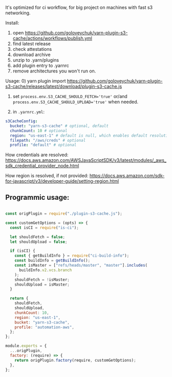 It's optimized for ci workflow, for big project on machines with fast s3 networking.

Install:
1) open https://github.com/goloveychuk/yarn-plugin-s3-cache/actions/workflows/publish.yml
2) find latest release
3) check attestations
4) download archive
5) unzip to .yarn/plugins
6) add plugin entry to .yarnrc
7) remove architectures you won't run on.

Usage:
0) yarn plugin import https://github.com/goloveychuk/yarn-plugin-s3-cache/releases/latest/download/plugin-s3-cache.js
1) set `process.env.S3_CACHE_SHOULD_FETCH='true'` or/and `process.env.S3_CACHE_SHOULD_UPLOAD='true'` when needed.

2) in `.yarnrc.yml`:
```yaml
s3CacheConfig:
  bucket: "yarn-s3-cache" # optional, default
  chunkCount: 10 # optional
  region: "us-east-1" # default is null, which enables default resolution
  filepath: "/aws/creds" # optional
  profile: "default" # optional
```

How credentials are resolved: https://docs.aws.amazon.com/AWSJavaScriptSDK/v3/latest/modules/_aws_sdk_credential_provider_node.html

How region is resolved, if not provided: https://docs.aws.amazon.com/sdk-for-javascript/v3/developer-guide/setting-region.html

## Programmic usage: 

```js

const origPlugin = require("./plugin-s3-cache.js");

const customGetOptions = (opts) => {
  const isCI = require("is-ci");

  let shouldFetch = false;
  let shouldUpload = false;

  if (isCI) {
    const { getBuildInfo } = require("ci-build-info");
    const buildInfo = getBuildInfo();
    const isMaster = ["refs/heads/master", "master"].includes(
      buildInfo.v2.vcs.branch
    );
    shouldFetch = !isMaster;
    shouldUpload = isMaster;
  }

  return {
    shouldFetch,
    shouldUpload,
    chunkCount: 10,
    region: "us-east-1",
    bucket: "yarn-s3-cache",
    profile: "automation-aws",
  };
};

module.exports = {
  ...origPlugin,
  factory: (require) => {
    return origPlugin.factory(require, customGetOptions);
  },
};

```
